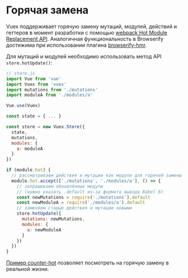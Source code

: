 # Горячая замена

Vuex поддерживает горячую замену мутаций, модулей, действий и геттеров в момент разработки с помощью [webpack Hot Module Replacement API](https://webpack.github.io/docs/hot-module-replacement.html). Аналогичная функциональность в Browserify достижима при использовании плагина [browserify-hmr](https://github.com/AgentME/browserify-hmr/).

Для мутаций и модулей необходимо использовать метод API `store.hotUpdate()`:

``` js
// store.js
import Vue from 'vue'
import Vuex from 'vuex'
import mutations from './mutations'
import moduleA from './modules/a'

Vue.use(Vuex)

const state = { ... }

const store = new Vuex.Store({
  state,
  mutations,
  modules: {
    a: moduleA
  }
})

if (module.hot) {
  // рассматриваем действия и мутации как модули для горячей замены
  module.hot.accept(['./mutations', './modules/a'], () => {
    // запрашиваем обновлённые модули
    // (нужно указать .default из-за формата вывода Babel 6)
    const newMutations = require('./mutations').default
    const newModuleA = require('./modules/a').default
    // заменяем старые действия и мутации новыми
    store.hotUpdate({
      mutations: newMutations,
      modules: {
        a: newModuleA
      }
    })
  })
}
```

[Пример counter-hot](https://github.com/vuejs/vuex/tree/dev/examples/counter-hot) позволяет посмотреть на горячую замену в реальной жизни.
